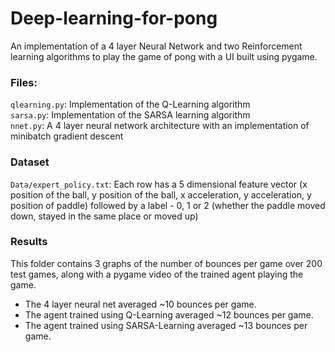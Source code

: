 # Deep-learning-for-pong
An implementation of a 4 layer Neural Network and two Reinforcement learning algorithms to play the game of pong with a UI built using pygame.

### Files:
```qlearning.py```: Implementation of the Q-Learning algorithm  
```sarsa.py```: Implementation of the SARSA learning algorithm   
```nnet.py```: A 4 layer neural network architecture with an implementation of minibatch gradient descent

### Dataset
```Data/expert_policy.txt```: Each row has a 5 dimensional feature vector (x position of the ball, y position of the ball, x acceleration, y acceleration, y position of paddle) followed by a label - 0, 1 or 2 (whether the paddle moved down, stayed in the same place or moved up)

### Results
This folder contains 3 graphs of the number of bounces per game over 200 test games, along with a pygame video of the trained agent playing the game.  

* The 4 layer neural net averaged ~10 bounces per game.
* The agent trained using Q-Learning averaged ~12 bounces per game.
* The agent trained using SARSA-Learning averaged ~13 bounces per game.

